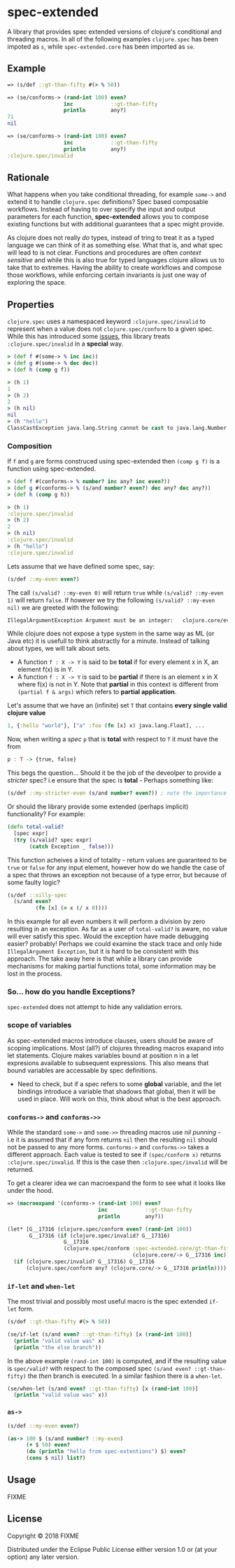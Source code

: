 # spec-extended

A library that provides spec extended versions of clojure's conditional and threading macros.
In all of the following examples `clojure.spec` has been impoted as `s`, while `spec-extended.core` has been imported as `se`.

## Example

```clojure
=> (s/def ::gt-than-fifty #(> % 50))

=> (se/conforms-> (rand-int 100) even?
                  inc            ::gt-than-fifty
                  println        any?)
71
nil

=> (se/conforms-> (rand-int 100) even?
                  inc            ::gt-than-fifty
                  println        any?)
:clojure.spec/invalid
```

## Rationale

What happens when you take conditional threading, for example `some->` and extend it to handle `clojure.spec` definitions?
Spec based composable workflows. Instead of having to over specify the input and output parameters for each function,
**spec-extended** allows you to compose existing functions but with additional guarantees that a spec might provide.

As clojure does not really *do* types, instead of tring to treat it as a typed language we can think of it as something else. What that is, and what spec will lead to is not clear. Functions and procedures are often *context sensitive* and while this is also true for typed languages clojure allows us to take that to extremes. Having the ability to create workflows and compose those workflows, while enforcing certain invariants is just one way of exploring the space.

## Properties

`clojure.spec` uses a namespaced keyword `:clojure.spec/invalid` to represent when a value does not `clojure.spec/conform` to a given spec. While this has introduced some [issues](https://dev.clojure.org/jira/browse/CLJ-1966), this library treats `:clojure.spec/invalid` in a **special** way.

```clojure
> (def f #(some-> % inc inc))
> (def g #(some-> % dec dec))
> (def h (comp g f))

> (h 1)
1
> (h 2)
2
> (h nil)
nil
> (h "hello")
ClassCastException java.lang.String cannot be cast to java.lang.Number  clojure.lang.Numbers.dec (Numbers.java:120)
```
### Composition
If `f` and `g` are forms construced using spec-extended then `(comp g f)` is a function using spec-extended.
```clojure
> (def f #(conforms-> % number? inc any? inc even?))
> (def g #(conforms-> % (s/and number? even?) dec any? dec any?))
> (def h (comp g h))

> (h 1)
:clojure.spec/invalid
> (h 2)
2
> (h nil)
:clojure.spec/invalid
> (h "hello")
:clojure.spec/invalid
```



Lets assume that we have defined some spec, say:
```clojure
(s/def ::my-even even?)
```
The call `(s/valid? ::my-even 0)` will return `true` while `(s/valid? ::my-even 1)` will return `false`.
If however we try the following `(s/valid? ::my-even nil)` we are greeted with the following:
```clojure
IllegalArgumentException Argument must be an integer:   clojure.core/even? (core.clj:1383)
```

While clojure does not expose a type system in the same way as ML (or Java etc) it is usefull to think abstractly for
a minute. Instead of talking about types, we will talk about sets.

- A function `f : X -> Y` is said to be **total** if for every element x in X, an element f(x) is in Y.
- A function `f : X -> Y` is said to be **partial** if there is an element x in X where f(x) is not in Y.
Note that **partial** in this context is different from `(partial f & args)` which refers to **partial application**.

Let's assume that we have an (infinite) set `T` that contains **every single valid clojure value**
```clojure
1, {:hello "world"}, ["a" :foo (fn [x] x) java.lang.Float], ...
```

Now, when writing a *spec* `p` that is **total** with respect to `T` it must have the from
```haskell
p : T -> {true, false}
```

This begs the question... Should it be the job of the deveolper to provide a *stricter* spec? i.e ensure that the spec is **total** - Perhaps something like:
```clojure
(s/def ::my-stricter-even (s/and number? even?)) ; note the importance of order
```
Or should the library provide some extended (perhaps implicit) functionality? For example:
```clojure
(defn total-valid?
  [spec expr]
  (try (s/valid? spec expr)
       (catch Exception _ false)))
```
This function acheives a kind of totality - return values are guaranteed to be `true` or `false` for any input element, however
how do we handle the case of a spec that throws an exception not because of a type error, but because of some faulty logic?
```clojure
(s/def ::silly-spec
  (s/and even?
         (fn [x] (= x (/ x 0))))
```
In this example for all even numbers it will perform a division by zero resulting in an exception. As far as a user of `total-valid?` is aware,
no value will ever satisfy this spec. Would the exception have made debugging easier? probably! Perhaps we could examine the stack trace and only
hide `IllegalArgument Exception`, but it is hard to be consistent with this approach. The take away here is that while a library can provide
mechanisms for making partial functions total, some information may be lost in the process.

### So... how do you handle Exceptions?
`spec-extended` does not attempt to hide any validation errors.

### scope of variables

As spec-extended macros introduce clauses, users should be aware of scoping implications. Most (all?) of clojures threading macros exapand into let statements. Clojure makes variables bound at position n in a let expresions available to subsequent expressions. This also means that bound variables are accessable by spec definitions.
- Need to check, but if a spec refers to some **global** variable, and the let bindings introduce a variable that shadows that global, then it will be used in place. Will work on this, think about what is the best approach.

### `conforms->` and `conforms->>`

While the standard `some->` and `some->>` threading macros use *nil punning* - i.e it is assumed that if any form returns `nil` then the resulting `nil` should not be passed to any more forms. `conforms->` and `conforms->>` takes a different approach. Each value is tested to see if `(spec/conform x)` returns `:clojure.spec/invalid`. If this is the case then `:clojure.spec/invalid` will be returned.

To get a clearer idea we can macroexpand the form to see what it looks like under the hood.

```clojure
=> (macroexpand '(conforms-> (rand-int 100) even?
                             inc            ::gt-than-fifty
                             println        any?))

(let* [G__17316 (clojure.spec/conform even? (rand-int 100))
       G__17316 (if (clojure.spec/invalid? G__17316)
                  G__17316
                  (clojure.spec/conform :spec-extended.core/gt-than-fifty
                                        (clojure.core/-> G__17316 inc)))]
  (if (clojure.spec/invalid? G__17316) G__17316
      (clojure.spec/conform any? (clojure.core/-> G__17316 println))))
```

### `if-let` and `when-let`
The most trivial and possibly most useful macro is the spec extended `if-let` form.

```clojure
(s/def ::gt-than-fifty #(> % 50))

(se/if-let (s/and even? ::gt-than-fifty) [x (rand-int 100)]
  (println "valid value was" x)
  (println "the else branch"))
```
In the above example `(rand-int 100)` is computed, and if the resulting value is `spec/valid?` with respect to the composed spec `(s/and even? ::gt-than-fifty)` the *then* branch is executed. In a similar fashion there is a `when-let`.
```clojure
(se/when-let (s/and even? ::gt-than-fifty) [x (rand-int 100)]
  (println "valid value was" x))
```

### `as->`

```clojure
(s/def ::my-even even?)

(as-> 100 $ (s/and number? ::my-even)
      (+ $ 50) even?
      (do (println "hello from spec-extentions") $) even?
      (cons $ nil) list?)
```

## Usage

FIXME

## License

Copyright © 2018 FIXME

Distributed under the Eclipse Public License either version 1.0 or (at
your option) any later version.
